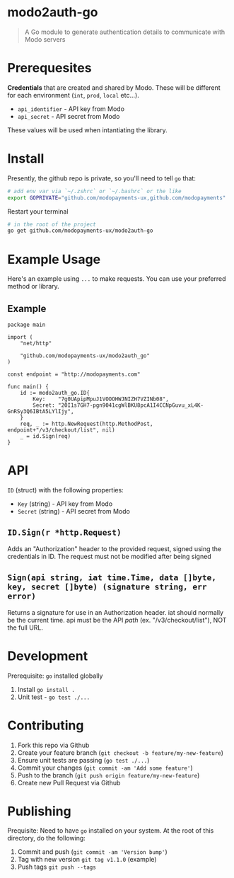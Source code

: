 # modo2auth-go

> A Go module to generate authentication details to communicate with Modo servers

# Prerequesites

**Credentials** that are created and shared by Modo. These will be different for each environment (`int`, `prod`, `local` etc...).

- `api_identifier` - API key from Modo
- `api_secret` - API secret from Modo

These values will be used when intantiating the library.

# Install
Presently, the github repo is private, so you'll need to tell `go` that:
```bash
# add env var via `~/.zshrc` or `~/.bashrc` or the like
export GOPRIVATE="github.com/modopayments-ux,github.com/modopayments"
```
Restart your terminal


```bash
# in the root of the project
go get github.com/modopayments-ux/modo2auth-go
```

# Example Usage

Here's an example using `...` to make requests. You can use your preferred method or library.

## Example

```
package main

import (
	"net/http"

	"github.com/modopayments-ux/modo2auth_go"
)

const endpoint = "http://modopayments.com"

func main() {
    id := modo2auth_go.ID{
        Key:    "7g0UApipMpuJ1VOOOHWJNIZH7VZINb08",
        Secret: "20I1s7GH7-pgn9041cgWlBKU8pcA1I4CCNpGuvu_xL4K-GnRSy3Q6IBtA5LYlIjy",
    }
    req, _ := http.NewRequest(http.MethodPost, endpoint+"/v3/checkout/list", nil)
    _ = id.Sign(req)
}

```

# API

`ID` (struct) with the following properties:

- `Key` (string) - API key from Modo
- `Secret` (string) - API secret from Modo

## `ID.Sign(r *http.Request)`

Adds an "Authorization" header to the provided request, signed using the credentials in ID. The request must not be modified after being signed

## `Sign(api string, iat time.Time, data []byte, key, secret []byte) (signature string, err error)`

Returns a signature for use in an Authorization header. iat should normally be the current time. api must be the API *path* (ex. "/v3/checkout/list"), NOT the full URL.

# Development

Prerequisite: `go` installed globally

1. Install `go install .`
3. Unit test - `go test ./...`

# Contributing
1. Fork this repo via Github
2. Create your feature branch (`git checkout -b feature/my-new-feature`)
3. Ensure unit tests are passing (`go test ./...`)
4. Commit your changes (`git commit -am 'Add some feature'`)
5. Push to the branch (`git push origin feature/my-new-feature`)
6. Create new Pull Request via Github

# Publishing
Prequisite: Need to have `go` installed on your system. At the root of this directory, do the following:

1. Commit and push (`git commit -am 'Version bump'`)
2. Tag with new version `git tag v1.1.0` (example)
3. Push tags `git push --tags`
